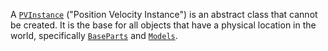 A [`PVInstance`](https://create.roblox.com/docs/reference/engine/classes/PVInstance) ("Position Velocity Instance") is an abstract class that
cannot be created. It is the base for all objects that have a physical
location in the world, specifically [`BaseParts`](https://create.roblox.com/docs/reference/engine/classes/BasePart) and
[`Models`](https://create.roblox.com/docs/reference/engine/classes/Model).